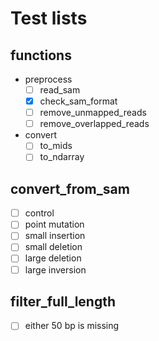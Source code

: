 # Test lists

## functions
+ preprocess
  + [ ] read_sam
  + [x] check_sam_format
  + [ ] remove_unmapped_reads
  + [ ] remove_overlapped_reads
+ convert
  + [ ] to_mids
  + [ ] to_ndarray

## convert_from_sam
+ [ ] control
+ [ ] point mutation
+ [ ] small insertion
+ [ ] small deletion
+ [ ] large deletion
+ [ ] large inversion

## filter_full_length
+ [ ] either 50 bp is missing